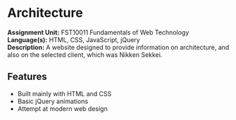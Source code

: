 # Architecture
**Assignment Unit:** FST10011 Fundamentals of Web Technology  
**Language(s):** HTML, CSS, JavaScript, jQuery  
**Description:** A website designed to provide information on architecture, and also on the selected client, which was Nikken Sekkei.

## Features
+ Built mainly with HTML and CSS
+ Basic jQuery animations
+ Attempt at modern web design
